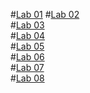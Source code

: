 #[Lab 01](https://github.com/2303a51658/2303a51658-AIML.-/blob/main/AIML%20lab%201.ipynb)
#[Lab 02](https://github.com/2303a51658/2303a51658-AIML.-/blob/main/LAB%2002_AIML.ipynb)    
#[Lab 03](https://github.com/2303a51658/2303a51658-AIML.-/blob/main/LAB%2003_AIML.ipynb)    
#[Lab 04](https://github.com/2303a51658/2303a51658-AIML.-/blob/main/AIML%20LAB04.ipynb)     
#[Lab 05](https://github.com/2303a51658/2303a51658-AIML.-/blob/main/AIML%20LAB05.ipynb)     
#[Lab 06](https://github.com/2303a51658/2303a51658-AIML.-/blob/main/AIML%20LAB06.ipynb)     
#[Lab 07](https://github.com/2303a51658/2303a51658-AIML.-/blob/main/Lab_7.ipynb )  
#[Lab 08](https://github.com/2303a51658/2303a51658-AIML.-/blob/main/AIML%20LAB_08.ipynb)
